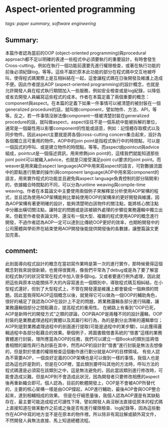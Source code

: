 # Aspect-oriented programming 
###### tags: paper summary, software engineering
## Summary:
  本篇作者認為當前的OOP (object-oriented programming)與procedural approach都不足以明確的表達一些程式中必須要執行的重要設計，有時會發生Cross-cutting，例如在執行一個功能前還要先進行權限檢查，或著在執行功能的前後必須紀錄log，等等。這些不屬於原本此功能的部分在程式碼中交互地被呼叫，使得程式碼實際上是互相糾結在一起，這會讓程式碼在日後開發及維護上造成不便。因此作者提出AOP (aspect-oriented programming)的設計概念，也就是允許開發人員在程式執行期間加入一些服務，例如安全檢查或是log紀錄，以降低或省去開發人員編寫這些程式的成本。作者在本篇定義了兩個重要的概念：component與aspect。在本篇的定義下如果一件事情可以被清楚的被封裝在一個generalized procedure的話，就叫做component，譬如物件、方法、API，等等。反之，若一件事情沒辦法像component一樣被清楚封裝在generalized procedure的話，就叫做aspect，aspect往往不是一個系統中能被拆解的單位，通常是一個屬性用以影響component的性能或語意，例如：記憶體存取模式以及同步物件。因此aspect主要就是將各個cross-cutting concern集合起來，設計為各個獨立且可重用的物件。AOP中的join point是指程式執行中的時間點，可以是一個函式的呼叫、或是建立物件的時間點，等等。而aspect由pointcut與advice組成，pointcut是一個描述資訊，用來修飾join point的，這樣我們就能知道那些joint point可以被織入advice，也就是只接受滿足point cut要求的joint point。而weaver是用來織合aspect language(AOP中用來寫aspect的語言，可對數據流圖中的節點進行簡單的操作)與component language(AOP中用來寫component的語言，用來實作程式的功能並且避免與aspect language負責控制的部分隔開來)的，依據織合時間點的不同，可以分為runtime weaving與compile-time weaving。作者在本篇論文中主要使用兩個例子來解釋並分析使用AOP架構的程式，並且認為使用AOP架構能夠比單純使用OOP的架構來的更好開發與維護，因為AOP架構有著更明確的設計，能夠清楚明白該物件的關注點，能將核心關注點中分離出橫切關注點，讓特定的問題或是該被額外處理的步驟從業務邏輯中獨立出來。但截至作者發表論文時，還沒有一個大型、複雜的程式使用AOP的概念進行開發，不過作者認為AOP一定可以達到比傳統OOP更好的效率，也期盼開發中的公司團體與學術界在結束使用AOP開發後能提供開發後的各數據，讓整篇論文更加完善。

## comment:
  此剖面導向程式設計的概念在當初寫作業時是第一次的進行實作，那時候覺得這個概念對我來說很新穎，也覺得很實用，像我們平常為了debug或是為了要了解當初程式執行的狀況常常在程式中加入很多個log，又或者要進行例外處理，因此就把這些與原本功能關係不大的內容寫進去一個類別中，導致程式碼互相糾結，在小型程式還好，但到了大型程式上，不管在開發還是維護上都會變成一個麻煩的問題。因此當我得知AOP這個概念以後，就覺得它可以做為一個OOP的輔助角色，很好的補足了我認為OOP在設計上不足的問題，將業務邏輯各部分進行隔離，讓業務邏輯個部分之間鬆藕合，提高程式的重用性。
在網路上有看到”OOP已死，AOP是新時代的開發方式”之類的謬論，OOP與AOP是兩種不同的設計邏輯，OOP封裝的是業務處理過程的實體以及其屬行和行為，為的是劃分出清晰的邏輯單位；AOP則是對業務處理過程中的剖面進行提取(可能是過程中的某步驟)，以此獲得邏輯過程中各部分鬆藕合的效果。舉個例子，將圖書館借書系統的”借書”這樣的業務實體進行封裝，理所應當為OOP的任務，我們可以建立一個Books的類別並將借書相關的屬性與行為封裝在其中，然而AOP的設計對”借書”進行封裝是無法去想像的，但是對於借書的權限檢查這個動作進行劃分就是AOP的目標領域。
有些人認為不需要AOP，一個良好定義的OOP架構也是可以做到一樣的事情，我個人也是認為這也許是對的，但是在OOP裡，當此類別要呼叫其他的方法時，呼叫方法的程式碼還是必須寫在該類別之中，這是無法避免的，因此當該類別進行修改時，可能會造成災難。但是AOP則不會造成此狀況，因為開發者只要修改相應的aspect後再重新織合即可。個人認為，目前的軟體開發上，OOP是不會被AOP所替代的，主要的核心架構一樣是由OOP撐起，AOP進行輔助，最後AOP會與OOP整合起來，達到相輔相成的效果。
但是在仔細思量後，我個人認為AOP還是有其缺點存在，最主要可能造成程式可讀性下降，譬如開發人員沒辦法直接從原本的程式碼上直接知道在做某動作之前或之後是否有進行權限檢查、log紀錄等，因為這些動作在AOP中寫的地方並不是在原本的物件裡。所以除非有寫註解或額外寫文件，不然開發人員無法直接、馬上知道總體流程。
